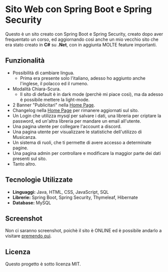 # Sito Web con Spring Boot e Spring Security
Questo è un sito creato con Spring Boot e Spring Security, creato dopo aver frequentato un corso, ed aggiornando così anche un mio vecchio sito che era stato creato in **C#** su **.Net**, con in aggiunta MOLTE feature importanti.

## Funzionalità
- Possibilità di cambiare lingua.
  - Prima era presente solo l'italiano, adesso ho aggiunto anche l'inglese, il polacco ed il rumeno.
- Modalità Chiara-Scura.
  - Il sito di default è in dark mode (perchè mi piace così), ma da adesso è possibile mettere la light-mode.
- 2 Banner "Publicitari" nella [Home Page](https://mikedmc.it).
- Changelog nella [Home Page](https://mikedmc.it) per rimanere aggiornati sul sito.
- Un Login che utilizza mysql per salvare i dati, una libreria per criptare la password, ed un'altra libreria per mandare un email all'utente.
- Una pagina utente per collegare l'account a discord.
- Una pagina utente per visualizzare le statistiche dell'utilizzo di Musicanza.
- Un sistema di ruoli, che ti permette di avere accesso a determinate pagine.
- Una pagina admin per controllare e modificare la maggior parte dei dati presenti sul sito.
- Tanto altro.

## Tecnologie Utilizzate
- **Linguaggi:** Java, HTML, CSS, JavaScript, SQL
- **Librerie:** Spring Boot, Spring Security, Thymeleaf, Hibernate
- **Database:** MySQL

## Screenshot
Non ci saranno screenshot, poichè il sito è ONLINE ed è possibile andarlo a visitare [premendo quì](https://mikedmc.it).

## Licenza
Questo progetto è sotto licenza MIT.